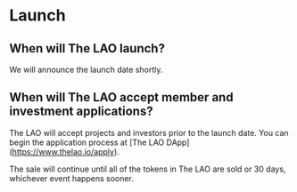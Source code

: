 # Launch

## When will The LAO launch?

We will announce the launch date shortly. 

## When will The LAO accept member and investment applications?

The LAO will accept projects and investors prior to the launch date. You can begin the application process at [The LAO DApp] (https://www.thelao.io/apply).

The sale will continue until all of the tokens in The LAO are sold or 30 days, whichever event happens sooner.
